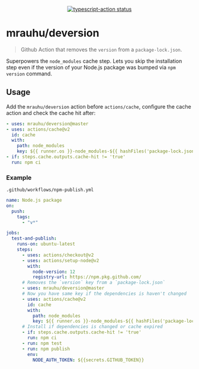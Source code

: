 <!--suppress HtmlDeprecatedAttribute -->
<p align="center">
  <a href="https://github.com/mrauhu/deversion/actions"><img alt="typescript-action status" src="https://github.com/mrauhu/deversion/workflows/build-test/badge.svg"></a>
</p>

# mrauhu/deversion

> Github Action that removes the `version` from a `package-lock.json`.

Superpowers the `node_modules` cache step. Lets you skip the installation step even if the version of your Node.js package was bumped via `npm version` command.

## Usage

Add the `mrauhu/deversion` action before `actions/cache`, configure the cache action and check the cache hit after:

```yaml
- uses: mrauhu/deversion@master
- uses: actions/cache@v2
  id: cache
  with:
    path: node_modules
    key: ${{ runner.os }}-node_modules-${{ hashFiles('package-lock.json') }}
- if: steps.cache.outputs.cache-hit != 'true'
  run: npm ci
```

### Example

`.github/workflows/npm-publish.yml`

```yaml
name: Node.js package
on:
  push:
    tags:
      - "v*"

jobs:
  test-and-publish:
    runs-on: ubuntu-latest
    steps:
      - uses: actions/checkout@v2
      - uses: actions/setup-node@v2
        with:
          node-version: 12
          registry-url: https://npm.pkg.github.com/
      # Removes the `version` key from a `package-lock.json`
      - uses: mrauhu/deversion@master
      # Now you have same key if the dependencies is haven't changed
      - uses: actions/cache@v2
        id: cache
        with:
          path: node_modules
          key: ${{ runner.os }}-node_modules-${{ hashFiles('package-lock.json') }}
      # Install if dependencies is changed or cache expired
      - if: steps.cache.outputs.cache-hit != 'true'
        run: npm ci
      - run: npm test
      - run: npm publish
        env:
          NODE_AUTH_TOKEN: ${{secrets.GITHUB_TOKEN}}
```

<!--
## TODO:

After testing you can [create a v1 tag](https://github.com/actions/toolkit/blob/master/docs/action-versioning.md) to reference the stable and latest V1 action
-->
